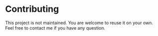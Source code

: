 # Contributing

This project is not maintained. You are welcome to reuse it on your own. Feel free to contact me if you have any question. 